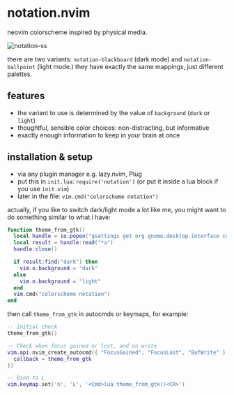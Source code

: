 # notation.nvim

neovim colorscheme inspired by physical media.

![notation-ss](https://github.com/user-attachments/assets/8a7eec92-d750-43f3-b96c-841e216961a3)

there are two variants: `notation-blackboard` (dark mode) and `notation-ballpoint` (light mode.) they have exactly the same mappings, just different palettes.

## features
- the variant to use is determined by the value of `background` (`dark` or `light`)
- thoughtful, sensible color choices: non-distracting, but informative
- exactly enough information to keep in your brain at once

## installation & setup
- via any plugin manager e.g. lazy.nvim, Plug
- put this in `init.lua`: `require('notation')` (or put it inside a lua block if you use `init.vim`)
- later in the file: `vim.cmd("colorscheme notation")`

actually, if you like to switch dark/light mode a lot like me, you might want to do something similar to what i have:

```lua
function theme_from_gtk()
  local handle = io.popen("gsettings get org.gnome.desktop.interface color-scheme")
  local result = handle:read("*a")
  handle:close()

  if result:find("dark") then
    vim.o.background = "dark"
  else
    vim.o.background = "light"
  end
  vim.cmd("colorscheme notation")
end
```

then call `theme_from_gtk` in autocmds or keymaps, for example:

```lua
-- Initial check
theme_from_gtk()

-- Check when focus gained or lost, and on write
vim.api.nvim_create_autocmd({ "FocusGained", "FocusLost", "BufWrite" }, {
  callback = theme_from_gtk
})

-- Bind to L
vim.keymap.set('n', 'L', '<Cmd>lua theme_from_gtk()<CR>')
```
 
